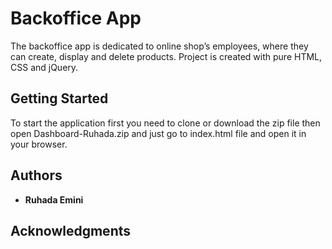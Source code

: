 # Backoffice App

The backoffice app is dedicated to online shop’s employees, where they can create, display and delete products. Project is created with pure HTML, CSS and jQuery.

## Getting Started

To start the application first you need to clone or download the zip file then open Dashboard-Ruhada.zip and just go to index.html file and open it in your browser.

## Authors

* **Ruhada Emini** 

## Acknowledgments
